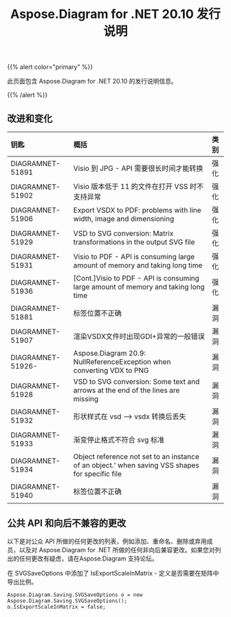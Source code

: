 ﻿---
title: Aspose.Diagram for .NET 20.10 发行说明
type: docs
weight: 10
url: /zh/net/aspose-diagram-for-net-20-10-release-notes/
---
{{% alert color="primary" %}}

此页面包含 Aspose.Diagram for .NET 20.10 的发行说明信息。

{{% /alert %}}
## **改进和变化**  ##

|**钥匙**|**概括**|**类别**|
|:- |:- |:- |
|DIAGRAMNET-51891|Visio 到 JPG - API 需要很长时间才能转换|强化|
|DIAGRAMNET-51902|Visio 版本低于 11 的文件在打开 VSS 时不支持异常|强化|
|DIAGRAMNET-51906|Export VSDX to PDF: problems with line width, image and dimensioning|强化|
|DIAGRAMNET-51929|VSD to SVG conversion: Matrix transformations in the output SVG file|强化|
|DIAGRAMNET-51931|Visio to PDF - API is consuming large amount of memory and taking long time|强化|
|DIAGRAMNET-51936|[Cont.]Visio to PDF - API is consuming large amount of memory and taking long time|强化|
|DIAGRAMNET-51881|标签位置不正确|漏洞|
|DIAGRAMNET-51907|渲染VSDX文件时出现GDI+异常的一般错误|漏洞|
|DIAGRAMNET-51926-|Aspose.Diagram 20.9: NullReferenceException when converting VDX to PNG|漏洞|
|DIAGRAMNET-51928|VSD to SVG conversion: Some text and arrows at the end of the lines are missing|漏洞|
|DIAGRAMNET-51932|形状样式在 vsd –> vsdx 转换后丢失|漏洞|
|DIAGRAMNET-51933|渐变停止格式不符合 svg 标准|漏洞|
|DIAGRAMNET-51934|Object reference not set to an instance of an object.' when saving VSS shapes for specific file|漏洞|
|DIAGRAMNET-51940|标签位置不正确|漏洞|

## **公共 API 和向后不兼容的更改**  ##
以下是对公众 API 所做的任何更改的列表，例如添加、重命名、删除或弃用成员，以及对 Aspose.Diagram for .NET 所做的任何非向后兼容更改。如果您对列出的任何更改有疑虑，请在Aspose.Diagram 支持论坛。

 在 SVGSaveOptions 中添加了 IsExportScaleInMatrix - 定义是否需要在矩阵中导出比例。
```
Aspose.Diagram.Saving.SVGSaveOptions o = new Aspose.Diagram.Saving.SVGSaveOptions();
o.IsExportScaleInMatrix = false;
```
